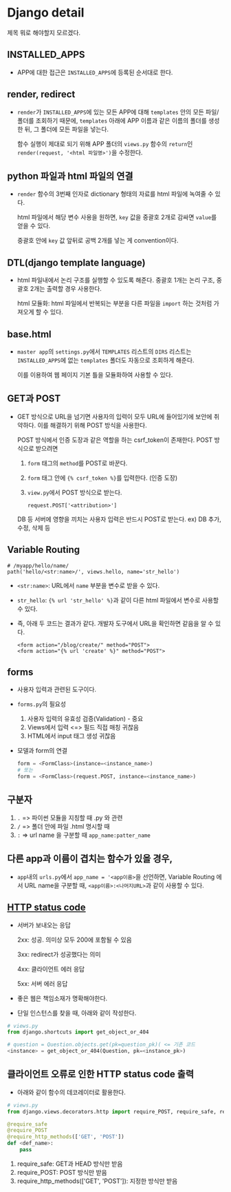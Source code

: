 # Django detail

제목 뭐로 해야할지 모르겠다.

## INSTALLED_APPS

- APP에 대한 접근은 `INSTALLED_APPS`에 등록된 순서대로 한다.

## render, redirect

- `render`가 `INSTALLED_APPS`에 있는 모든 APP에 대해 `templates` 안의 모든 파일/폴더를 조회하기 때문에, `templates` 아래에 APP 이름과 같은 이름의 폴더를 생성한 뒤, 그 폴더에 모든 파일을 넣는다.

    함수 실행이 제대로 되기 위해 APP 폴더의 `views.py` 함수의 `return`인 `render(request, '<html 파일명>')`을 수정한다.

## python 파일과 html 파일의 연결

- `render` 함수의 3번째 인자로 dictionary 형태의 자료를 html 파일에 녹여줄 수 있다.

    html 파일에서 해당 변수 사용을 원하면, `key` 값을 중괄호 2개로 감싸면 `value`를 얻을 수 있다.
    
    중괄호 안에 `key` 값 앞뒤로 공백 2개를 넣는 게 convention이다.

## DTL(django template language)

- html 파일내에서 논리 구조를 실행할 수 있도록 해준다. 중괄호 1개는 논리 구조, 중괄호 2개는 출력할 경우 사용한다.

    html 모듈화: html 파일에서 반복되는 부분을 다른 파일을 `import` 하는 것처럼 가져오게 할 수 있다. 


## base.html

- `master app`의 `settings.py`에서 `TEMPLATES` 리스트의 `DIRS` 리스트는 `INSTALLED_APPS`에 없는 `templates` 폴더도 자동으로 조회하게 해준다.

    이를 이용하여 웹 페이지 기본 틀을 모듈화하여 사용할 수 있다.

## GET과 POST

- GET 방식으로 URL을 넘기면 사용자의 입력이 모두 URL에 들어있기에 보안에 취약하다. 이를 해결하기 위해 POST 방식을 사용한다.

    POST 방식에서 인증 도장과 같은 역할을 하는 csrf_token이 존재한다. POST 방식으로 받으려면

    1. `form` 태그의 `method`를 POST로 바꾼다.
    2. `form` 태그 안에 `{% csrf_token %}`를 입력한다. (인증 도장)
    3. `view.py`에서 POST 방식으로 받는다.

        ```
        request.POST['<attribution>']
        ```

    DB 등 서버에 영향을 끼치는 사용자 입력은 반드시 POST로 받는다. ex) DB 추가, 수정, 삭제 등

## Variable Routing

```
# /myapp/hello/name/
path('hello/<str:name>/', views.hello, name='str_hello')
```

- `<str:name>`: URL에서 `name` 부분을 변수로 받을 수 있다.

- `str_hello`: `{% url 'str_hello' %}`과 같이 다른 html 파일에서 변수로 사용할 수 있다.

- 즉, 아래 두 코드는 결과가 같다. 개발자 도구에서 URL을 확인하면 같음을 알 수 있다.

    ```
    <form action="/blog/create/" method="POST">
    <form action="{% url 'create' %}" method="POST">
    ```

## forms

- 사용자 입력과 관련된 도구이다.

- `forms.py`의 필요성

    1. 사용자 입력의 유효성 검증(Validation) - 중요
    2. Views에서 입력 <=> 필드 직접 매칭 귀찮음
    3. HTML에서 input 태그 생성 귀찮음

- 모델과 form의 연결

    ```python
    form = <FormClass>(instance=<instance_name>)
    # 또는
    form = <FormClass>(request.POST, instance=<instance_name>)
    ```

## 구분자

1. `.` => 파이썬 모듈을 지칭할 때 .py 와 관련
2. `/` => 폴더 안에 파일 .html 명시할 때
3. `:` => url name 을 구분할 때 `app_name:patter_name`

## 다른 app과 이름이 겹치는 함수가 있을 경우,

- `app`내의 `urls.py`에서 `app_name = '<app이름>`을 선언하면, Variable Routing 에서 URL name을 구분할 때, `<app이름>:<나머지URL>`과 같이 사용할 수 있다.

## [HTTP status code](https://developer.mozilla.org/en-US/docs/Web/HTTP/Status)

- 서버가 보내오는 응답

    2xx: 성공. 의미상 모두 200에 포함될 수 있음
    
    3xx: redirect가 성공했다는 의미
    
    4xx: 클라이언트 에러 응답
    
    5xx: 서버 에러 응답

- 좋은 웹은 책임소재가 명확해야한다.

- 단일 인스턴스를 찾을 때, 아래와 같이 작성한다.

```python
# views.py
from django.shortcuts import get_object_or_404

# question = Question.objects.get(pk=question_pk)( <= 기존 코드
<instance> = get_object_or_404(Question, pk=<instance_pk>)
```

## 클라이언트 오류로 인한 HTTP status code 출력

- 아래와 같이 함수의 데코레이터로 활용한다.

```python
# views.py
from django.views.decorators.http import require_POST, require_safe, require_http_methods

@require_safe
@require_POST
@require_http_methods(['GET', 'POST'])
def <def_name>:
    pass
```

1. require_safe: GET과 HEAD 방식만 받음
2. require_POST: POST 방식만 받음
3. require_http_methods(['GET', 'POST']): 지정한 방식만 받음 
